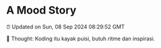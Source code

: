 # A Mood Story

⏰ Updated on Sun, 08 Sep 2024 08:29:52 GMT

💭 Thought: Koding itu kayak puisi, butuh ritme dan inspirasi.

